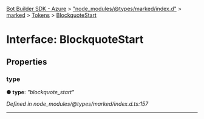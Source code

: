 [Bot Builder SDK - Azure](../README.md) > ["node_modules/@types/marked/index.d"](../modules/_node_modules__types_marked_index_d_.md) > [marked](../modules/_node_modules__types_marked_index_d_.marked.md) > [Tokens](../modules/_node_modules__types_marked_index_d_.marked.tokens.md) > [BlockquoteStart](../interfaces/_node_modules__types_marked_index_d_.marked.tokens.blockquotestart.md)



# Interface: BlockquoteStart


## Properties
<a id="type"></a>

###  type

**●  type**:  *"blockquote_start"* 

*Defined in node_modules/@types/marked/index.d.ts:157*





___


